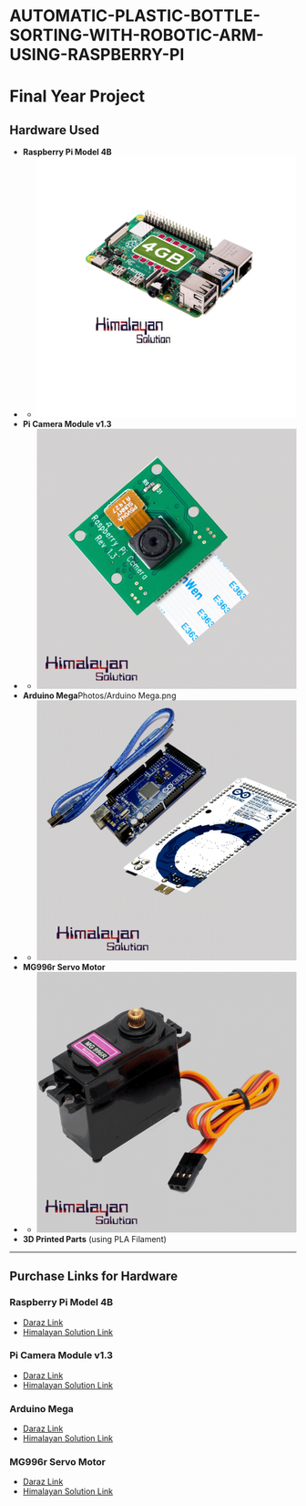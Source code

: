 # AUTOMATIC-PLASTIC-BOTTLE-SORTING-WITH-ROBOTIC-ARM-USING-RASPBERRY-PI

# Final Year Project

## Hardware Used
- **Raspberry Pi Model 4B**
- - ![Raspberry Pi Model 4B](Photos/Raspberrypi.png "Raspberry Pi Model 4B")
- **Pi Camera Module v1.3**
- - ![Pi Camera Module v1.3](Photos/picamera.png "Pi Camera Module v1.3")
- **Arduino Mega**Photos/Arduino Mega.png
- - ![Arduino Mega](Photos/Arduinomega.png "Arduino Mega")
- **MG996r Servo Motor**
- - ![MG996r Servo Motor](Photos/Mg996r.png "MG996r Servo Motor")
- **3D Printed Parts** (using PLA Filament)

---

## Purchase Links for Hardware
### Raspberry Pi Model 4B
- [Daraz Link](https://www.daraz.com.np/products/raspberry-pi-4-model-b4gb-i104200195-s1025080284.html?)
- [Himalayan Solution Link](https://himalayansolution.com/product/raspberry-pi-4-model-b-4-gb-ram)

### Pi Camera Module v1.3
- [Daraz Link](https://www.daraz.com.np/products/raspberry-pi-camera-v1-i125433870-s1034038299.html?)
- [Himalayan Solution Link](https://himalayansolution.com/product/raspberry-pi-camera-module-with-cable-5mp)

### Arduino Mega
- [Daraz Link](https://www.daraz.com.np/products/arduino-mega-with-usb-cable-i111519-s716963.html?)
- [Himalayan Solution Link](https://himalayansolution.com/product/arduino-mega-2560)

### MG996r Servo Motor
- [Daraz Link](https://www.daraz.com.np/products/mg-996r-metal-gear-servo-motor-i124620064-s1033846480.html?)
- [Himalayan Solution Link](https://himalayansolution.com/product/mg996r-servo-motor)
